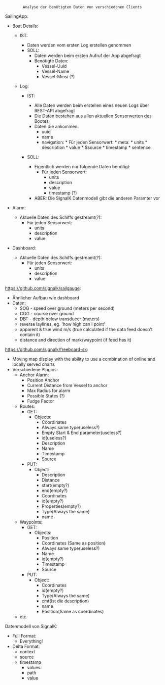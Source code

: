 			Analyse der benötigten Daten von verschiedenen Clients

SailingApp:

* Boat Details:
	* IST:
		* Daten werden vom ersten Log erstellen genommen	
		* SOLL:
			* Daten werden beim ersten Aufruf der App abgefragt
			* Benötigte Daten:
				* Vessel-Uuid
				* Vessel-Name
				* Vessel-Mmsi (?)
				
	* Log:
		* IST:
			* Alle Daten werden beim erstellen eines neuen Logs über REST-API abgefragt
			* Die Daten bestehen aus allen aktuellen Sensorwerten des Bootes
			* Daten die ankommen:
				* uuid
				* name
				* navigation: 
        				* Für jeden Sensorwert: 
            					* meta: 
                					* units
                					* description
            					* value 
            					* $source 
            					* timestamp 
            					* sentence

		* SOLL: 
			* Eigentlich werden nur folgende Daten benötigt:
				* Für jeden Sensorwert: 
					* units
		 			* description
		 			* value
		 			* timestamp (?)
			* ABER: Die SignalK Datenmodell gibt die anderen Paramter vor
				

 

* Alarm:
	* Aktuelle Daten des Schiffs gestreamt(?):
		* Für jeden Sensorwert: 
			* units
			* description
			* value
			
* Dashboard:
	* Aktuelle Daten des Schiffs gestreamt(?):
		* Für jeden Sensorwert: 
			* units
			* description
			* value
			


https://github.com/signalk/sailgauge:

* Ähnlicher Aufbau wie dashboard
* Daten:
	* SOG - speed over ground (meters per second)
	* COG - course over ground
	* DBT - depth below transducer (meters)
	* reverse laylines, eg. 'how high can I point'
	* apparent & true wind m/s (true calculated if the data feed doesn't contain it)
	* distance and direction of mark/waypoint (if feed has it)

https://github.com/signalk/freeboard-sk:

* Moving map display with the ability to use a combination of online and locally served charts
* Verschiedene Plugins:
	* Anchor Alarm:
		* Position Anchor
		* Current Distance from Vessel to anchor
		* Max Radius for alarm
		* Possible States (?)
		* Fudge Factor
	* Routes:
		* GET:
			* Objects:
				* Coordinates
				* Always same type(useless?)
		 		* Empty Start & End parameter(useless?)
				* id(useless?)
				* Description
				* Name
				* Timestamp
				* Source
		* PUT:
			* Object:
				* Description
				* Distance
				* start(empty?)
				* end(empty?)
				* Coordinates
				* id(empty?)
				* Properties(empty?)
				* Type(Always the same)
				* name
	* Waypoints:
		* GET:
			* Objects:
				* Position
				* Coordinates (Same as position)
				* Always same type(useless?)
				* Name
				* id(empty?)
				* Timestamp
				* Source
		* PUT: 
			* Object:
				* Coordinates
				* id(empty?)
				* Type(Always the same)
				* cmt(Ist die description)
				* name
				* Position(Same as coordinates)
	* etc.

Datenmodell von SignalK:

* Full Format:
	* Everything!
* Delta Format:
	* context
	* source
	* timestamp
   		* values:
		* path
		* value
